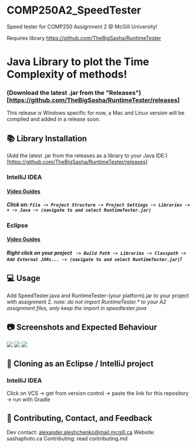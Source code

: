 # COMP250A2_SpeedTester

Speed tester for COMP250 Assignment 2 @ McGill University!

Requires library https://github.com/TheBigSasha/RuntimeTester

# Java Library to plot the Time Complexity of methods!
### (Download the latest .jar from the "Releases")[https://github.com/TheBigSasha/RuntimeTester/releases]
This release is Windows specific for now, a Mac and Linux version will be compiled and added in a release soon.

## 📚 Library Installation
(Add the latest .jar from the releases as a library to your Java IDE:)[https://github.com/TheBigSasha/RuntimeTester/releases]

### IntelliJ IDEA
#### [Video Guides](https://www.youtube.com/watch?v=FBoE2F2152s&list=PLFvevpoGcNCs0p6QQOEASIuCRwDJAeioA&ab_channel=COMP250) 
##### Click on: ```File -> Project Structure -> Project Settings -> Libraries -> + -> Java -> (navigate to and select RuntimeTester.jar)```

### Eclipse
#### [Video Guides](https://www.youtube.com/watch?v=dofSJCqE9qE&list=PLFvevpoGcNCs5z8OeGYkws02bBrfeonVP&ab_channel=COMP250)
##### Right click on your project ``` -> Build Path -> Libraries -> Classpath -> Add External JARs... -> (navigate to and select RuntimeTester.jar)```!

## 💻 Usage
Add SpeedTester.java and RuntimeTester-(your platform).jar to your project with assignment 2.
_note: do not import RuntimeTester.* to your A2 assignment files, only keep the import in speedtester.java_

## 📷 Screenshots and Expected Behaviour

![](https://sashaphotoca.files.wordpress.com/2020/10/2020-10-19-12_19_36-runtime-efficiency-wizard-comp250.png)
![](https://sashaphotoca.files.wordpress.com/2020/10/2020-10-19-12_18_06-runtime-efficiency-wizard-comp250.png)
![](https://sashaphotoca.files.wordpress.com/2020/10/2020-10-19-12_07_26-runtime-efficiency-wizard-comp250.png)

## 📁 Cloning as an Eclipse / IntelliJ project
### IntelliJ IDEA
Click on VCS -> get from version control -> paste the link for this repository -> run with Gradle

## 💖 Contributing, Contact, and Feedback
Dev contact: alexander.aleshchenko@mail.mcgill.ca
Website: sashaphoto.ca
Contributing: read contributing.md
